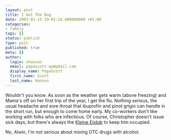```yaml
---
layout: post
title: I Got The Bug
date: 2003-01-15 19:01:16.000000000 +01:00
categories:
- family
tags: []
status: publish
type: post
published: true
meta: {}
author:
  login: shanson
  email: papascott-wp@gmail.com
  display_name: PapaScott
  first_name: Scott
  last_name: Hanson
---
```

<p>Wouldn't you know. As soon as the weather gets warm (above freezing) and Mama's off on her first trip of the year, I get the flu. Nothing serious, the usual headache and sore throat that ibuprofin and pinot grigio can handle in the short run, but enough to come home early. My co-workers don't like working with folks who are infectious. Of course, Christopher doesn't issue sick days, but there's always the <a href="http://www.amazon.de/exec/obidos/ASIN/B00005UQZ6">Kleine Eisbär</a> to keep him occupied.</p>
<p>No, Alwin, I'm not serious about mixing OTC drugs with alcohol.</p>
